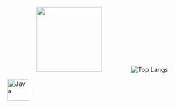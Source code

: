 <!-- ### Hi there 👋 -->

<!--
**G4NST3/G4NST3** is a ✨ _special_ ✨ repository because its `README.md` (this file) appears on your GitHub profile.

Here are some ideas to get you started:

- 🔭 I’m currently working on ...
- 🌱 I’m currently learning ...
- 👯 I’m looking to collaborate on ...
- 🤔 I’m looking for help with ...
- 💬 Ask me about ...
- 📫 How to reach me: ...
- 😄 Pronouns: ...
- ⚡ Fun fact: ...
-->


<div id="" align="left">
  
<img src="https://komarev.com/ghpvc/?username=G4NST3&style=flat-square&color=blue" alt=""/> &nbsp; &nbsp; &nbsp; &nbsp; &nbsp; &nbsp; &nbsp; &nbsp; <img src="https://media1.giphy.com/media/gjrYDwbjnK8x36xZIO/giphy.gif?cid=ecf05e47jbunk2q2i9q99rfhs4po893v8cn0jr6byknuwqon&rid=giphy.gif&ct=s" height="150" /> &nbsp; &nbsp; &nbsp; &nbsp; &nbsp; &nbsp; &nbsp; &nbsp; ![Top Langs](https://github-readme-stats.vercel.app/api/top-langs/?username=G4NST3&layout=compact&theme=dark)
</div>

<div>
  <img src="" title="Java" alt="Java" width="" height="50"/>&nbsp;
</div>
